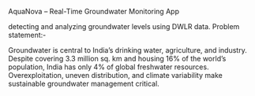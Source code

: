 AquaNova – Real-Time Groundwater Monitoring App

detecting and analyzing groundwater levels using DWLR data.
Problem statement:-

Groundwater is central to India’s drinking water, agriculture, and industry. Despite covering 3.3 million sq. km and housing 16% of the world’s population, India has only 4% of global freshwater resources. Overexploitation, uneven distribution, and climate variability make sustainable groundwater management critical.

